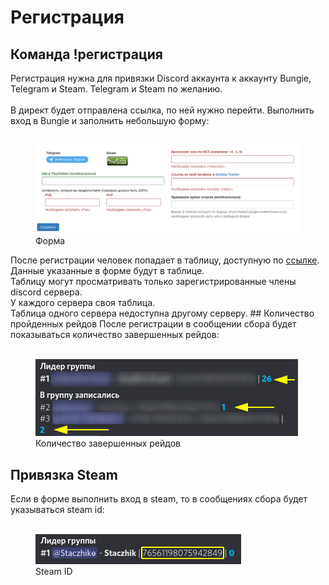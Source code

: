 # Регистрация

## Команда !регистрация
Регистрация нужна для привязки Discord аккаунта к аккаунту Bungie, Telegram и Steam. Telegram и Steam по желанию.
<br><br>
В директ будет отправлена ссылка, по ней нужно перейти. Выполнить вход в Bungie и заполнить небольшую форму:
<br><br>
<div class="text-center">
	<figure class="figure">
		<a href="./images/form.png" target="_blank">
			<img src="./images/form.png" class="figure-img img-fluid rounded" alt="form">
		</a>
		<figcaption class="figure-caption text-center">Форма</figcaption>
	</figure>
</div>
После регистрации человек попадает в таблицу, доступную по <a href="https://frame.vg/members" target="_blank">ссылке</a>.<br>
Данные указанные в форме будут в таблице.<br>
Таблицу могут просматривать только зарегистрированные члены discord сервера.<br>
У каждого сервера своя таблица.<br>
Таблица одного сервера недоступна другому серверу.
## Количество пройденных рейдов
После регистрации в сообщении сбора будет показываться количество завершенных рейдов:<br><br>
<div class="text-center">
	<figure class="figure">
		<a href="./images/sbot-raid-count.png" target="_blank">
			<img src="./images/sbot-raid-count.png" class="figure-img img-fluid rounded" alt="sbot-raid-count">
		</a>
		<figcaption class="figure-caption text-center">Количество завершенных рейдов</figcaption>
	</figure>
</div>

## Привязка Steam
Если в форме выполнить вход в steam, то в сообщениях сбора будет указываться steam id:<br><br>
<div class="text-center">
	<figure class="figure">
		<a href="./images/steam-id.png" target="_blank">
			<img src="./images/steam-id.png" class="figure-img img-fluid rounded" alt="steam-id">
		</a>
		<figcaption class="figure-caption text-center">Steam ID</figcaption>
	</figure>
</div>
